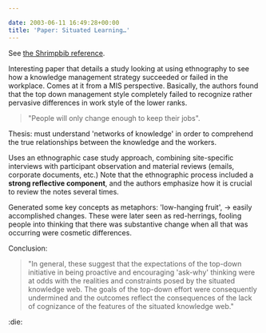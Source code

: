 ```yaml
---

date: 2003-06-11 16:49:28+00:00
title: 'Paper: Situated Learning…'
---
```


See [the Shrimpbib reference](http://shrimpbib.chisel.cs.uvic.ca:8081/drupal_viewrefs.jsp?frameId=journalarticle_14 ).
  

Interesting paper that details a study looking at using ethnography to see how a knowledge management strategy succeeded or failed in the workplace.  Comes at it from a MIS perspective.  Basically, the authors found that the top down management style completely failed to recognize rather pervasive differences in work style of the lower ranks.  

<blockquote>"People will only change enough to keep their jobs".</blockquote>



Thesis: must understand 'networks of knowledge' in order to comprehend the true relationships between the knowledge and the workers.

Uses an ethnographic case study approach, combining site-specific interviews with participant observation and material reviews (emails, corporate documents, etc.)
Note that the ethnographic process included a **strong reflective component**, and the authors emphasize how it is crucial to review the notes several times.

Generated some key concepts as metaphors: 'low-hanging fruit', -> easily accomplished changes.  These were later seen as red-herrings, fooling people into thinking that there was substantive change when all that was occurring were cosmetic differences.

Conclusion: 

<blockquote>"In general, these suggest that the expectations of the top-down initiative in being proactive and encouraging 'ask-why' thinking were at odds with the realities and constraints posed by the situated knowledge web.  The goals of the top-down effort were consequently undermined and the outcomes reflect the consequences of the lack of cognizance of the features of the situated knowledge web."</blockquote>

:die:
